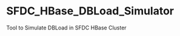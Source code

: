 SFDC_HBase_DBLoad_Simulator
===========================

Tool to Simulate DBLoad in SFDC HBase Cluster

